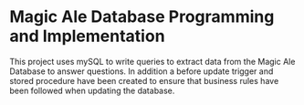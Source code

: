# Magic Ale Database Programming and Implementation

This project uses mySQL to write queries to extract data from the Magic Ale Database to answer questions. In addition a before update trigger and stored procedure have been created to ensure that business rules have been followed when updating the database. 
